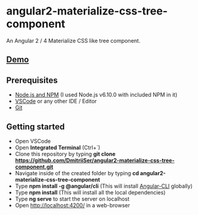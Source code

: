 # angular2-materialize-css-tree-component
An Angular 2 / 4 Materialize CSS like tree component.

## [Demo](https://dmitriiser.github.io/angular2-materialize-css-tree-component/)

## Prerequisites
- [Node.js and NPM](https://nodejs.org/dist/v6.10.0/) (I used Node.js v6.10.0 with included NPM in it)
- [VSCode](https://code.visualstudio.com/) or any other IDE / Editor
- [Git](https://git-scm.com/download)

## Getting started

- Open VSCode
- Open **Integrated Terminal** (Ctrl+`)
- Clone this repository by typing **git clone https://github.com/DmitriiSer/angular2-materialize-css-tree-component.git**
- Navigate inside of the created folder by typing **cd angular2-materialize-css-tree-component**
- Type **npm install -g @angular/cli** (This will install [Angular-CLI](https://cli.angular.io/) globally)
- Type **npm install** (This will install all the local dependencies)
- Type **ng serve** to start the server on localhost
- Open [http://localhost:4200/](http://localhost:4200/) in a web-browser
